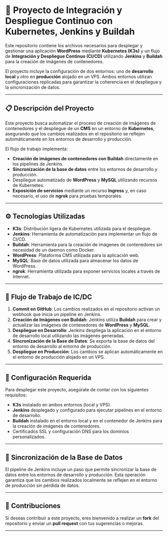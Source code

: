 # 🧩 Proyecto de Integración y Despliegue Continuo con Kubernetes, Jenkins y Buildah

Este repositorio contiene los archivos necesarios para desplegar y gestionar una aplicación **WordPress** mediante **Kubernetes (K3s)** y un flujo de **Integración y Despliegue Continuo (CI/CD)** utilizando **Jenkins** y **Buildah** para la creación de imágenes de contenedores.

El proyecto incluye la configuración de dos entornos: uno de **desarrollo local** y otro en **producción** alojado en un VPS. Ambos entornos utilizan configuraciones replicadas para garantizar la coherencia en el despliegue y la sincronización de datos.

---

## 📋 Descripción del Proyecto

Este proyecto busca automatizar el proceso de creación de imágenes de contenedores y el despliegue de un **CMS** en un entorno de **Kubernetes**, asegurando que los cambios realizados en el repositorio se reflejen automáticamente en los entornos de desarrollo y producción.

El flujo de trabajo implementa:
- **Creación de imágenes de contenedores con Buildah** directamente en los pipelines de Jenkins.
- **Sincronización de la base de datos** entre los entornos de desarrollo y producción.
- Despliegue automatizado de **WordPress** y **MySQL** utilizando recursos de Kubernetes.
- **Exposición de servicios** mediante un recurso **Ingress** y, en caso necesario, el uso de **ngrok** para pruebas temporales.

---

## ⚙️ Tecnologías Utilizadas

- **K3s**: Distribución ligera de Kubernetes utilizada para el despliegue.
- **Jenkins**: Herramienta de automatización para implementar un flujo de CI/CD.
- **Buildah**: Herramienta para la creación de imágenes de contenedores sin necesidad de un daemon como Docker.
- **WordPress**: Plataforma CMS utilizada para la aplicación web.
- **MySQL**: Base de datos utilizada para almacenar los datos de WordPress.
- **ngrok**: Herramienta utilizada para exponer servicios locales a través de Internet.

---

## 🚀 Flujo de Trabajo de IC/DC

1. **Commit en GitHub**: Los cambios realizados en el repositorio activan un webhook que inicia un pipeline en Jenkins.
2. **Creación de Imágenes con Buildah**: Jenkins utiliza **Buildah** para crear y actualizar las imágenes de contenedores de **WordPress** y **MySQL**.
3. **Despliegue en Desarrollo**: Jenkins despliega la aplicación en el entorno de desarrollo local utilizando las imágenes generadas.
4. **Sincronización de la Base de Datos**: Se exporta la base de datos del entorno de desarrollo al entorno de producción.
5. **Despliegue en Producción**: Los cambios se aplican automáticamente en el entorno de producción alojado en un VPS.

---

## 📝 Configuración Requerida

Para desplegar este proyecto, asegúrate de contar con los siguientes requisitos:

- **K3s** instalado en ambos entornos (local y VPS).
- **Jenkins** desplegado y configurado para ejecutar pipelines en el entorno de desarrollo.
- **Buildah** instalado en el entorno local y en el contenedor de Jenkins para la creación de imágenes de contenedores.
- Certificados SSL y configuración DNS para los dominios personalizados.

---

## 🔄 Sincronización de la Base de Datos

El pipeline de Jenkins incluye un paso que permite sincronizar la base de datos entre los entornos de desarrollo y producción. Esta operación garantiza que los cambios realizados localmente se reflejen en el entorno de producción sin pérdida de datos.

---

## 🤝 Contribuciones

Si deseas contribuir a este proyecto, eres bienvenido a realizar un **fork** del repositorio y enviar un **pull request** con tus sugerencias o mejoras.

---
